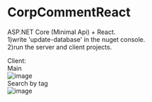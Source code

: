 # CorpCommentReact 
ASP.NET Core (Minimal Api) + React.  
1)write 'update-database' in the nuget console.  
2)run the server and client projects.  

Client:  
Main      
![image](https://github.com/user-attachments/assets/c0edc1aa-9403-4016-9ef2-7285c0581120)  
Search by tag  
![image](https://github.com/user-attachments/assets/8686dd64-14e8-49b6-844e-acd6337e3adc)  
